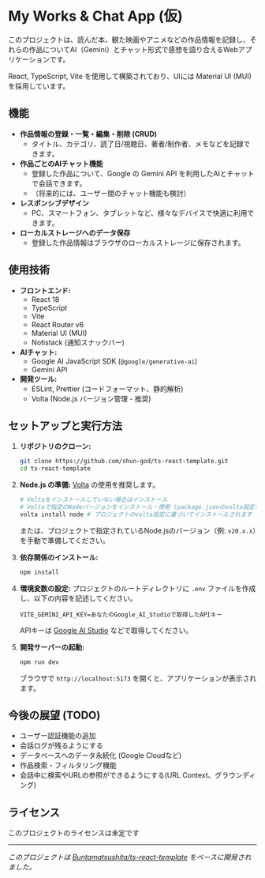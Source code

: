 # My Works & Chat App (仮)

このプロジェクトは、読んだ本、観た映画やアニメなどの作品情報を記録し、それらの作品についてAI（Gemini）とチャット形式で感想を語り合えるWebアプリケーションです。

React, TypeScript, Vite を使用して構築されており、UIには Material UI (MUI) を採用しています。

## 機能

*   **作品情報の登録・一覧・編集・削除 (CRUD)**
    *   タイトル、カテゴリ、読了日/視聴日、著者/制作者、メモなどを記録できます。
*   **作品ごとのAIチャット機能**
    *   登録した作品について、Google の Gemini API を利用したAIとチャットで会話できます。
    *   （将来的には、ユーザー間のチャット機能も検討）
*   **レスポンシブデザイン**
    *   PC、スマートフォン、タブレットなど、様々なデバイスで快適に利用できます。
*   **ローカルストレージへのデータ保存**
    *   登録した作品情報はブラウザのローカルストレージに保存されます。

## 使用技術

*   **フロントエンド:**
    *   React 18
    *   TypeScript
    *   Vite
    *   React Router v6
    *   Material UI (MUI)
    *   Notistack (通知スナックバー)
*   **AIチャット:**
    *   Google AI JavaScript SDK (`@google/generative-ai`)
    *   Gemini API
*   **開発ツール:**
    *   ESLint, Prettier (コードフォーマット、静的解析)
    *   Volta (Node.js バージョン管理 - 推奨)

## セットアップと実行方法

1.  **リポジトリのクローン:**
    ```bash
    git clone https://github.com/shun-god/ts-react-template.git
    cd ts-react-template
    ```

2.  **Node.js の準備:**
    [Volta](https://volta.sh/) の使用を推奨します。
    ```bash
    # Voltaをインストールしていない場合はインストール
    # Voltaで指定のNodeバージョンをインストール・使用 (package.jsonのvolta設定を参照)
    volta install node # プロジェクトのvolta設定に基づいてインストールされます
    ```
    または、プロジェクトで指定されているNode.jsのバージョン（例: `v20.x.x`）を手動で準備してください。

3.  **依存関係のインストール:**
    ```bash
    npm install
    ```

4.  **環境変数の設定:**
    プロジェクトのルートディレクトリに `.env` ファイルを作成し、以下の内容を記述してください。
    ```env
    VITE_GEMINI_API_KEY=あなたのGoogle_AI_Studioで取得したAPIキー
    ```
    APIキーは [Google AI Studio](https://aistudio.google.com/app/apikey) などで取得してください。

5.  **開発サーバーの起動:**
    ```bash
    npm run dev
    ```
    ブラウザで `http://localhost:5173` を開くと、アプリケーションが表示されます。

## 今後の展望 (TODO)

*   ユーザー認証機能の追加
*   会話ログが残るようにする
*   データベースへのデータ永続化 (Google Cloudなど)
*   作品検索・フィルタリング機能
*   会話中に検索やURLの参照ができるようにする(URL Context、グラウンディング)


## ライセンス

このプロジェクトのライセンスは未定です

---

_このプロジェクトは [Buntamatsushita/ts-react-template](https://github.com/Buntamatsushita/ts-react-template) をベースに開発されました。_
